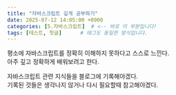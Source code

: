 ```yaml
---
title: "자바스크립트 깊게 공부하기"
date: 2025-07-12 14:05:00 +0900
categories: [5.자바스크립트]  # <-- 바로 이 부분입니다!
tags: [테스트, 첫글]      # 태그도 동일한 방식입니다.
---
```


평소에 자바스크립트를 정확히 이해하지 못하다고 스스로 느낀다.  
아주 깊고 정확하게 배워보려고 한다.

자바스크립트 관련 지식들을 블로그에 기록해야겠다.  
기록된 것들은 생각나지 않거나 다시 필요할때 참고해야겠다.